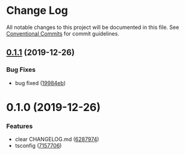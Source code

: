 # Change Log

All notable changes to this project will be documented in this file.
See [Conventional Commits](https://conventionalcommits.org) for commit guidelines.

## [0.1.1](https://github.com/gitterapp/githubts/compare/@githubts/github-trending@0.1.0...@githubts/github-trending@0.1.1) (2019-12-26)


### Bug Fixes

* bug fixed ([19984eb](https://github.com/gitterapp/githubts/commit/19984eb))





# 0.1.0 (2019-12-26)


### Features

* clear CHANGELOG.md ([6287974](https://github.com/gitterapp/githubts/commit/6287974))
* tsconfig ([7157706](https://github.com/gitterapp/githubts/commit/7157706))
